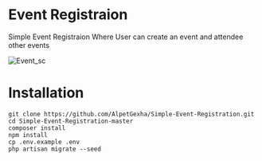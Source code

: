 # Event Registraion 
Simple Event Registraion Where User can create an event and attendee other events

![Event_sc](https://github.com/AlpetGexha/Simple-Event-Registration/assets/50520333/bb147da9-3227-4b5f-942e-8c2cda56dddf)

# Installation
```
git clone https://github.com/AlpetGexha/Simple-Event-Registration.git
cd Simple-Event-Registration-master
composer install
npm install
cp .env.example .env
php artisan migrate --seed
```

